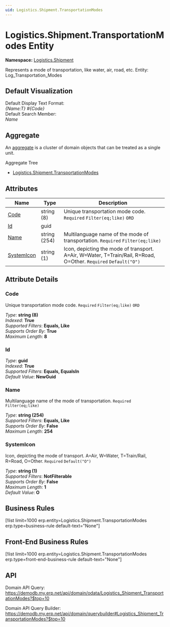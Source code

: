 ```yaml
---
uid: Logistics.Shipment.TransportationModes
---
```

# Logistics.Shipment.TransportationModes Entity

**Namespace:** [Logistics.Shipment](Logistics.Shipment.md)  

Represents a mode of transportation, like water, air, road, etc. Entity: Log_Transportation_Modes

## Default Visualization
Default Display Text Format:  
_{Name:T} #{Code}_  
Default Search Member:  
_Name_  

## Aggregate
An [aggregate](https://docs.erp.net/tech/advanced/concepts/aggregates.html) is a cluster of domain objects that can be treated as a single unit.  

Aggregate Tree  
* [Logistics.Shipment.TransportationModes](Logistics.Shipment.TransportationModes.md)  

## Attributes

| Name | Type | Description |
| ---- | ---- | --- |
| [Code](Logistics.Shipment.TransportationModes.md#code) | string (8) | Unique transportation mode code. `Required` `Filter(eq;like)` `ORD` 
| [Id](Logistics.Shipment.TransportationModes.md#id) | guid |  
| [Name](Logistics.Shipment.TransportationModes.md#name) | string (254) | Multilanguage name of the mode of transportation. `Required` `Filter(eq;like)` 
| [SystemIcon](Logistics.Shipment.TransportationModes.md#systemicon) | string (1) | Icon, depicting the mode of transport. A=Air, W=Water, T=Train/Rail, R=Road, O=Other. `Required` `Default("O")` 


## Attribute Details

### Code

Unique transportation mode code. `Required` `Filter(eq;like)` `ORD`

_Type_: **string (8)**  
_Indexed_: **True**  
_Supported Filters_: **Equals, Like**  
_Supports Order By_: **True**  
_Maximum Length_: **8**  

### Id

_Type_: **guid**  
_Indexed_: **True**  
_Supported Filters_: **Equals, EqualsIn**  
_Default Value_: **NewGuid**  

### Name

Multilanguage name of the mode of transportation. `Required` `Filter(eq;like)`

_Type_: **string (254)**  
_Supported Filters_: **Equals, Like**  
_Supports Order By_: **False**  
_Maximum Length_: **254**  

### SystemIcon

Icon, depicting the mode of transport. A=Air, W=Water, T=Train/Rail, R=Road, O=Other. `Required` `Default("O")`

_Type_: **string (1)**  
_Supported Filters_: **NotFilterable**  
_Supports Order By_: **False**  
_Maximum Length_: **1**  
_Default Value_: **O**  



## Business Rules

[!list limit=1000 erp.entity=Logistics.Shipment.TransportationModes erp.type=business-rule default-text="None"]

## Front-End Business Rules

[!list limit=1000 erp.entity=Logistics.Shipment.TransportationModes erp.type=front-end-business-rule default-text="None"]

## API

Domain API Query:
<https://demodb.my.erp.net/api/domain/odata/Logistics_Shipment_TransportationModes?$top=10>

Domain API Query Builder:
<https://demodb.my.erp.net/api/domain/querybuilder#Logistics_Shipment_TransportationModes?$top=10>

